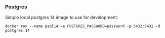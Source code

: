 ### Postgres

Simple local postgres 14 image to use for development:

```
docker run --name psql14 -e POSTGRES_PASSWORD=password -p 5432:5432 -d postgres:14
```